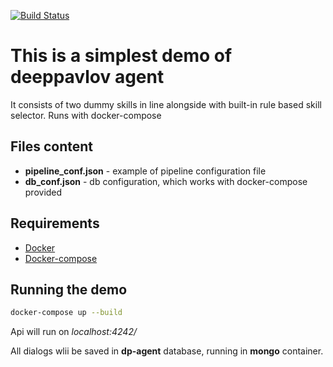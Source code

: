 [![Build Status](http://shuu01.ddns.net/buildStatus/icon?job=dp-multibranch%2Ffeat%252Fbasic-alexa-demo)](http://shuu01.ddns.net/job/dp-multibranch/job/feat%252Fbasic-alexa-demo/)

# This is a simplest demo of deeppavlov agent

It consists of two dummy skills in line alongside with built-in rule based skill selector.
Runs with docker-compose

## Files content

* **pipeline_conf.json** - example of pipeline configuration file
* **db_conf.json** - db configuration, which works with docker-compose provided

## Requirements

* [Docker](https://www.docker.com/products/docker-desktop)
* [Docker-compose](https://docs.docker.com/compose/install/)

## Running the demo

```bash
docker-compose up --build
```

Api will run on *localhost:4242/*

All dialogs wlii be saved in **dp-agent** database, running in **mongo** container.
